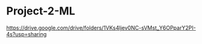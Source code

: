 # Project-2-ML


https://drive.google.com/drive/folders/1VKs4ljev0NC-sVMst_Y6OPparY2PI-4s?usp=sharing
